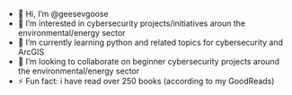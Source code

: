 - 👋 Hi, I’m @geesevgoose
- 👀 I’m interested in cybersecurity projects/initiatives aroun the environmental/energy sector 
- 🌱 I’m currently learning python and related topics for cybersecurity and ArcGIS
- 💞️ I’m looking to collaborate on beginner cybersecurity projects around the environmental/energy sector
- ⚡ Fun fact: i have read over 250 books (according to my GoodReads)
